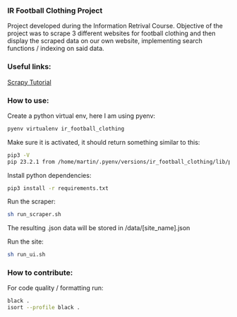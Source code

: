### IR Football Clothing Project

Project developed during the Information Retrival Course.
Objective of the project was to scrape 3 different websites for football clothing and then display the scraped data on our own website, implementing search functions / indexing on said data.

### Useful links:

[Scrapy Tutorial](https://docs.scrapy.org/en/latest/intro/tutorial.html)



### How to use:
Create a python virtual env, here I am using pyenv:

```sh
pyenv virtualenv ir_football_clothing

```

Make sure it is activated, it should return something similar to this:

```sh
pip3 -V
pip 23.2.1 from /home/martin/.pyenv/versions/ir_football_clothing/lib/python3.10/site-packages/pip (python 3.10)
```

Install python dependencies:
```sh
pip3 install -r requirements.txt
```

Run the scraper:
```sh
sh run_scraper.sh
```

The resulting .json data will be stored in /data/[site_name].json

Run the site:
```sh
sh run_ui.sh
```


### How to contribute:

For code quality / formatting run:
```sh
black .
isort --profile black .
```
